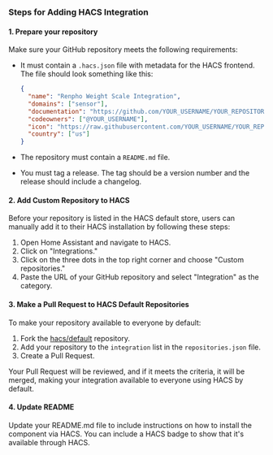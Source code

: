 ### Steps for Adding HACS Integration

#### 1. Prepare your repository

Make sure your GitHub repository meets the following requirements:

- It must contain a `.hacs.json` file with metadata for the HACS frontend. The file should look something like this:

  ```json
  {
    "name": "Renpho Weight Scale Integration",
    "domains": ["sensor"],
    "documentation": "https://github.com/YOUR_USERNAME/YOUR_REPOSITORY/blob/main/README.md",
    "codeowners": ["@YOUR_USERNAME"],
    "icon": "https://raw.githubusercontent.com/YOUR_USERNAME/YOUR_REPOSITORY/main/icon.png",
    "country": ["us"]
  }
  ```
- The repository must contain a `README.md` file.
- You must tag a release. The tag should be a version number and the release should include a changelog.

#### 2. Add Custom Repository to HACS

Before your repository is listed in the HACS default store, users can manually add it to their HACS installation by following these steps:

1. Open Home Assistant and navigate to HACS.
2. Click on "Integrations."
3. Click on the three dots in the top right corner and choose "Custom repositories."
4. Paste the URL of your GitHub repository and select "Integration" as the category.

#### 3. Make a Pull Request to HACS Default Repositories

To make your repository available to everyone by default:

1. Fork the [hacs/default](https://github.com/hacs/default) repository.
2. Add your repository to the `integration` list in the `repositories.json` file.
3. Create a Pull Request.

Your Pull Request will be reviewed, and if it meets the criteria, it will be merged, making your integration available to everyone using HACS by default.

#### 4. Update README

Update your README.md file to include instructions on how to install the component via HACS. You can include a HACS badge to show that it's available through HACS.